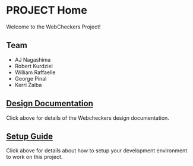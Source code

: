 # PROJECT Home

Welcome to the WebCheckers Project!

## Team

* AJ Nagashima
* Robert Kurdziel
* William Raffaelle
* George Pinal
* Kerri Zalba

## [Design Documentation](DesignDoc)

Click above for details of the Webcheckers design documentation.

## [Setup Guide](SetupGuide)

Click above for details about how to setup your development environment to work on this project.

